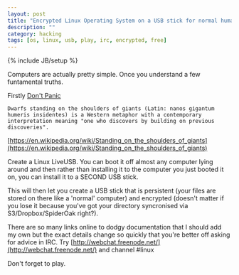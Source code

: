 ```yaml
---
layout: post
title: "Encrypted Linux Operating System on a USB stick for normal humans"
description: ""
category: hacking
tags: [os, linux, usb, play, irc, encrypted, free]
---
```

{% include JB/setup %}

Computers are actually pretty simple. Once you understand a few funtamental truths.

Firstly [Don't Panic](https://en.wikipedia.org/wiki/Don%27t_Panic_\(The_Hitchhiker%27s_Guide_to_the_Galaxy\)#Don.27t_Panic)

    Dwarfs standing on the shoulders of giants (Latin: nanos gigantum humeris insidentes) is a Western metaphor with a contemporary interpretation meaning "one who discovers by building on previous discoveries". 
[https://en.wikipedia.org/wiki/Standing_on_the_shoulders_of_giants](https://en.wikipedia.org/wiki/Standing_on_the_shoulders_of_giants)

Create a Linux LiveUSB. You can boot it off almost any computer lying around and then rather than installing it to the computer you just booted it on, you can install it to a SECOND USB stick.

This will then let you create a USB stick that is persistent (your files are stored on there like a 'normal' computer) and encrypted (doesn't matter if you lose it because you've got your directory syncronised via S3/Dropbox/SpiderOak right?).

There are so many links online to dodgy documentation that I should add my own but the exact details change so quickly that you're better off asking for advice in IRC. Try [http://webchat.freenode.net/](http://webchat.freenode.net/) and channel #linux

Don't forget to play.

